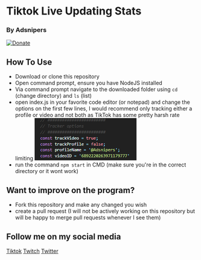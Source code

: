 # Tiktok Live Updating Stats
### By Adsnipers
[![Donate](https://img.shields.io/badge/Donate-PayPal-green.svg)](https://paypal.me/ashtonsouthall)
## How To Use
- Download or clone this repository
- Open command prompt, ensure you have NodeJS installed
- Via command prompt navigate to the downloaded folder using `cd` (change directory) and `ls` (list)
- open index.js in your favorite code editor (or notepad) and change the options on the first few lines, I would recommend only tracking either a profile or video and not both as TikTok has some pretty harsh rate limiting
![Options](/images/optionsExample.png)
- run the command `npm start` in CMD (make sure you're in the correct directory or it wont work)
## Want to improve on the program?
- Fork this repository and make any changed you wish
- create a pull request (I will not be actively working on this repository but will be happy to merge pull requests whenever I see them)
## Follow me on my social media
[Tiktok](https://tiktok.com/@adsnipers) [Twitch](https://twitch.tv/adsnipers) [Twitter](https://twitter.com/AdsnipersTTV)

